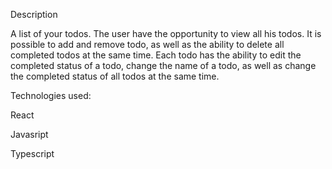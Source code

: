 Description

A list of your todos. The user have the opportunity to view all his todos. It is possible to add and remove todo, as well as the ability to delete all completed todos at the same time. Each todo has the ability to edit the completed status of a todo, change the name of a todo, as well as change the completed status of all todos at the same time.

Technologies used:

React

Javasript

Typescript
